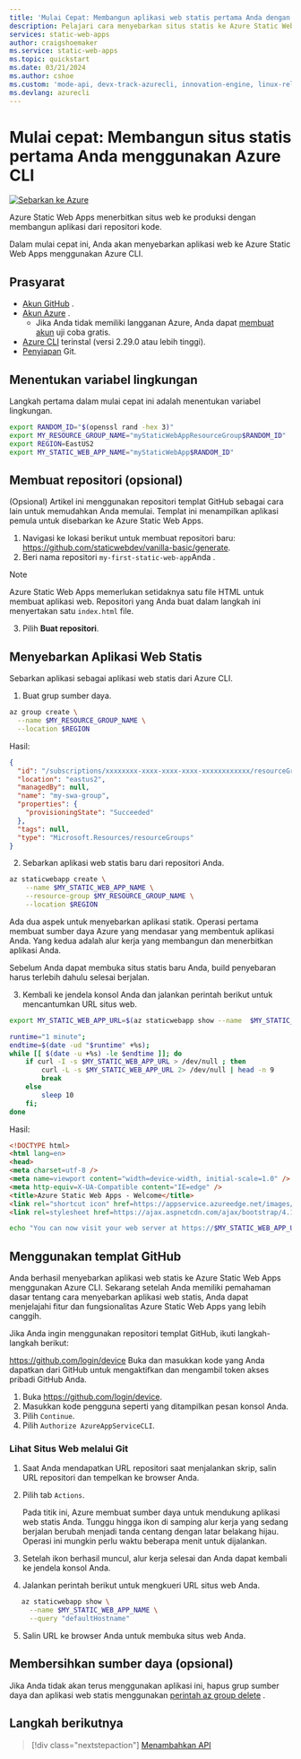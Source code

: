 ```yaml
---
title: 'Mulai Cepat: Membangun aplikasi web statis pertama Anda dengan Azure Static Web Apps menggunakan CLI'
description: Pelajari cara menyebarkan situs statis ke Azure Static Web Apps dengan Azure CLI.
services: static-web-apps
author: craigshoemaker
ms.service: static-web-apps
ms.topic: quickstart
ms.date: 03/21/2024
ms.author: cshoe
ms.custom: 'mode-api, devx-track-azurecli, innovation-engine, linux-related-content'
ms.devlang: azurecli
---
```


# Mulai cepat: Membangun situs statis pertama Anda menggunakan Azure CLI

[![Sebarkan ke Azure](https://aka.ms/deploytoazurebutton)](https://go.microsoft.com/fwlink/?linkid=2262845)

Azure Static Web Apps menerbitkan situs web ke produksi dengan membangun aplikasi dari repositori kode.

Dalam mulai cepat ini, Anda akan menyebarkan aplikasi web ke Azure Static Web Apps menggunakan Azure CLI.

## Prasyarat

- [Akun GitHub](https://github.com) .
- [Akun Azure](https://portal.azure.com) .
  - Jika Anda tidak memiliki langganan Azure, Anda dapat [membuat akun](https://azure.microsoft.com/free) uji coba gratis.
- [Azure CLI](/cli/azure/install-azure-cli) terinstal (versi 2.29.0 atau lebih tinggi).
- [Penyiapan](https://www.git-scm.com/downloads) Git. 

## Menentukan variabel lingkungan

Langkah pertama dalam mulai cepat ini adalah menentukan variabel lingkungan.

```bash
export RANDOM_ID="$(openssl rand -hex 3)"
export MY_RESOURCE_GROUP_NAME="myStaticWebAppResourceGroup$RANDOM_ID"
export REGION=EastUS2
export MY_STATIC_WEB_APP_NAME="myStaticWebApp$RANDOM_ID"
```

## Membuat repositori (opsional)

(Opsional) Artikel ini menggunakan repositori templat GitHub sebagai cara lain untuk memudahkan Anda memulai. Templat ini menampilkan aplikasi pemula untuk disebarkan ke Azure Static Web Apps.

1. Navigasi ke lokasi berikut untuk membuat repositori baru: https://github.com/staticwebdev/vanilla-basic/generate.
2. Beri nama repositori `my-first-static-web-app`Anda .

> [!NOTE]
> Azure Static Web Apps memerlukan setidaknya satu file HTML untuk membuat aplikasi web. Repositori yang Anda buat dalam langkah ini menyertakan satu `index.html` file.

3. Pilih **Buat repositori**.

## Menyebarkan Aplikasi Web Statis

Sebarkan aplikasi sebagai aplikasi web statis dari Azure CLI.

1. Buat grup sumber daya.

```bash
az group create \
  --name $MY_RESOURCE_GROUP_NAME \
  --location $REGION
```

Hasil:
<!-- expected_similarity=0.3 -->
```json
{
  "id": "/subscriptions/xxxxxxxx-xxxx-xxxx-xxxx-xxxxxxxxxxxx/resourceGroups/my-swa-group",
  "location": "eastus2",
  "managedBy": null,
  "name": "my-swa-group",
  "properties": {
    "provisioningState": "Succeeded"
  },
  "tags": null,
  "type": "Microsoft.Resources/resourceGroups"
}
```

2. Sebarkan aplikasi web statis baru dari repositori Anda.

```bash
az staticwebapp create \
    --name $MY_STATIC_WEB_APP_NAME \
    --resource-group $MY_RESOURCE_GROUP_NAME \
    --location $REGION 
```

Ada dua aspek untuk menyebarkan aplikasi statik. Operasi pertama membuat sumber daya Azure yang mendasar yang membentuk aplikasi Anda. Yang kedua adalah alur kerja yang membangun dan menerbitkan aplikasi Anda.

Sebelum Anda dapat membuka situs statis baru Anda, build penyebaran harus terlebih dahulu selesai berjalan.

3. Kembali ke jendela konsol Anda dan jalankan perintah berikut untuk mencantumkan URL situs web.

```bash
export MY_STATIC_WEB_APP_URL=$(az staticwebapp show --name  $MY_STATIC_WEB_APP_NAME --resource-group $MY_RESOURCE_GROUP_NAME --query "defaultHostname" -o tsv)
```

```bash
runtime="1 minute";
endtime=$(date -ud "$runtime" +%s);
while [[ $(date -u +%s) -le $endtime ]]; do
    if curl -I -s $MY_STATIC_WEB_APP_URL > /dev/null ; then 
        curl -L -s $MY_STATIC_WEB_APP_URL 2> /dev/null | head -n 9
        break
    else 
        sleep 10
    fi;
done
```

Hasil:
<!-- expected_similarity=0.3 -->
```HTML
<!DOCTYPE html>
<html lang=en>
<head>
<meta charset=utf-8 />
<meta name=viewport content="width=device-width, initial-scale=1.0" />
<meta http-equiv=X-UA-Compatible content="IE=edge" />
<title>Azure Static Web Apps - Welcome</title>
<link rel="shortcut icon" href=https://appservice.azureedge.net/images/static-apps/v3/favicon.svg type=image/x-icon />
<link rel=stylesheet href=https://ajax.aspnetcdn.com/ajax/bootstrap/4.1.1/css/bootstrap.min.css crossorigin=anonymous />
```

```bash
echo "You can now visit your web server at https://$MY_STATIC_WEB_APP_URL"
```

## Menggunakan templat GitHub

Anda berhasil menyebarkan aplikasi web statis ke Azure Static Web Apps menggunakan Azure CLI. Sekarang setelah Anda memiliki pemahaman dasar tentang cara menyebarkan aplikasi web statis, Anda dapat menjelajahi fitur dan fungsionalitas Azure Static Web Apps yang lebih canggih.

Jika Anda ingin menggunakan repositori templat GitHub, ikuti langkah-langkah berikut:

https://github.com/login/device Buka dan masukkan kode yang Anda dapatkan dari GitHub untuk mengaktifkan dan mengambil token akses pribadi GitHub Anda.

1. Buka https://github.com/login/device.
2. Masukkan kode pengguna seperti yang ditampilkan pesan konsol Anda.
3. Pilih `Continue`.
4. Pilih `Authorize AzureAppServiceCLI`.

### Lihat Situs Web melalui Git

1. Saat Anda mendapatkan URL repositori saat menjalankan skrip, salin URL repositori dan tempelkan ke browser Anda.
2. Pilih tab `Actions`.

   Pada titik ini, Azure membuat sumber daya untuk mendukung aplikasi web statis Anda. Tunggu hingga ikon di samping alur kerja yang sedang berjalan berubah menjadi tanda centang dengan latar belakang hijau. Operasi ini mungkin perlu waktu beberapa menit untuk dijalankan.

3. Setelah ikon berhasil muncul, alur kerja selesai dan Anda dapat kembali ke jendela konsol Anda.
4. Jalankan perintah berikut untuk mengkueri URL situs web Anda.
```bash
   az staticwebapp show \
     --name $MY_STATIC_WEB_APP_NAME \
     --query "defaultHostname"
```
5. Salin URL ke browser Anda untuk membuka situs web Anda.

## Membersihkan sumber daya (opsional)

Jika Anda tidak akan terus menggunakan aplikasi ini, hapus grup sumber daya dan aplikasi web statis menggunakan [perintah az group delete](/cli/azure/group#az-group-delete) .

## Langkah berikutnya

> [!div class="nextstepaction"]
> [Menambahkan API](add-api.md)
